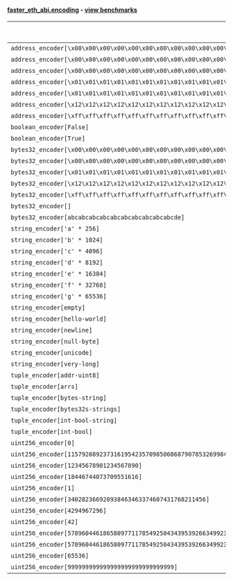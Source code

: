 #### [faster_eth_abi.encoding](https://github.com/BobTheBuidler/faster-eth-abi/blob/master/faster_eth_abi/encoding.py) - [view benchmarks](https://github.com/BobTheBuidler/faster-eth-abi/blob/master/benchmarks/test_encoding_benchmarks.py)

| Function | Reference Mean | Faster Mean | % Change | Speedup (%) | x Faster | Faster |
|----------|---------------|-------------|----------|-------------|----------|--------|
| `address_encoder[\x00\x00\x00\x00\x00\x00\x00\x00\x00\x00\x00\x00\x00\x00\x00\x00\x00\x00\x00\x00]` | 0.0012110677329893267 | 0.0004436411480733901 | 63.37% | 172.98% | 2.73x | ✅ |
| `address_encoder[\x00\x00\x00\x00\x00\x00\x00\x00\x00\x00\x00\x00\x00\x00\x00\x00\x00\x00\x00\x01]` | 0.0012227983238617603 | 0.0004453653082146571 | 63.58% | 174.56% | 2.75x | ✅ |
| `address_encoder[\x00\x00\x00\x00\x00\x00\x00\x00\x00\x00\x00\x00\x00\x00\x00\x00\x00\x00\x00\x02]` | 0.0011995853914177615 | 0.0004449297480344117 | 62.91% | 169.61% | 2.70x | ✅ |
| `address_encoder[\x01\x01\x01\x01\x01\x01\x01\x01\x01\x01\x01\x01\x01\x01\x01\x01\x01\x01\x01\x00]` | 0.0012052901324091094 | 0.000444568929126556 | 63.12% | 171.11% | 2.71x | ✅ |
| `address_encoder[\x01\x01\x01\x01\x01\x01\x01\x01\x01\x01\x01\x01\x01\x01\x01\x01\x01\x01\x01\x01]` | 0.0012100271472106012 | 0.0004441646781369432 | 63.29% | 172.43% | 2.72x | ✅ |
| `address_encoder[\x12\x12\x12\x12\x12\x12\x12\x12\x12\x12\x12\x12\x12\x12\x12\x12\x12\x12\x12\x12]` | 0.001200064088804118 | 0.0004432269261559936 | 63.07% | 170.76% | 2.71x | ✅ |
| `address_encoder[\xff\xff\xff\xff\xff\xff\xff\xff\xff\xff\xff\xff\xff\xff\xff\xff\xff\xff\xff\xff]` | 0.0012231407490330352 | 0.00043512378973459807 | 64.43% | 181.10% | 2.81x | ✅ |
| `boolean_encoder[False]` | 0.0007070086472324831 | 0.0002572294147009332 | 63.62% | 174.86% | 2.75x | ✅ |
| `boolean_encoder[True]` | 0.000708867681056562 | 0.00025536355812461634 | 63.98% | 177.59% | 2.78x | ✅ |
| `bytes32_encoder[\x00\x00\x00\x00\x00\x00\x00\x00\x00\x00\x00\x00\x00\x00\x00\x00\x00\x00\x00\x00\x00\x00\x00\x00\x00\x00\x00\x00\x00\x00\x00\x00]` | 0.0006995116051378479 | 0.0002558922594998508 | 63.42% | 173.36% | 2.73x | ✅ |
| `bytes32_encoder[\x00\x00\x00\x00\x00\x00\x00\x00\x00\x00\x00\x00\x00\x00\x00\x00]` | 0.0007072300597465712 | 0.00026301579681339593 | 62.81% | 168.89% | 2.69x | ✅ |
| `bytes32_encoder[\x01\x01\x01\x01\x01\x01\x01\x01\x01\x01\x01\x01\x01\x01\x01\x01\x01\x01\x01\x01\x01\x01\x01\x01\x01\x01\x01\x01\x01\x01\x01\x01]` | 0.000701150992613414 | 0.00025684360021226306 | 63.37% | 172.99% | 2.73x | ✅ |
| `bytes32_encoder[\x12\x12\x12\x12\x12\x12\x12\x12\x12\x12\x12\x12\x12\x12\x12\x12\x12\x12\x12\x12\x12\x12\x12\x12\x12\x12\x12\x12\x12\x12\x12\x12]` | 0.0007041006334342977 | 0.00025553520989815353 | 63.71% | 175.54% | 2.76x | ✅ |
| `bytes32_encoder[\xff\xff\xff\xff\xff\xff\xff\xff\xff\xff\xff\xff\xff\xff\xff\xff\xff\xff\xff\xff\xff\xff\xff\xff\xff\xff\xff\xff\xff\xff\xff\xff]` | 0.0006971265365842039 | 0.0002558299065145321 | 63.30% | 172.50% | 2.72x | ✅ |
| `bytes32_encoder[]` | 0.0007097159110974307 | 0.000261701235996992 | 63.13% | 171.19% | 2.71x | ✅ |
| `bytes32_encoder[abcabcabcabcabcabcabcabcabcabcde]` | 0.0007018263960811327 | 0.0002566495035870555 | 63.43% | 173.46% | 2.73x | ✅ |
| `string_encoder['a' * 256]` | 0.0010760063956675153 | 0.0004235738736922344 | 60.63% | 154.03% | 2.54x | ✅ |
| `string_encoder['b' * 1024]` | 0.0011126842653341573 | 0.0004656652761810877 | 58.15% | 138.95% | 2.39x | ✅ |
| `string_encoder['c' * 4096]` | 0.00114884990624676 | 0.00048103282868659704 | 58.13% | 138.83% | 2.39x | ✅ |
| `string_encoder['d' * 8192]` | 0.0011837700792380335 | 0.0005070878019336197 | 57.16% | 133.44% | 2.33x | ✅ |
| `string_encoder['e' * 16384]` | 0.0012589382130501082 | 0.0005980738533888073 | 52.49% | 110.50% | 2.10x | ✅ |
| `string_encoder['f' * 32768]` | 0.0014869117683755672 | 0.0007154033812005189 | 51.89% | 107.84% | 2.08x | ✅ |
| `string_encoder['g' * 65536]` | 0.0017658962663971583 | 0.0012134064558412402 | 31.29% | 45.53% | 1.46x | ✅ |
| `string_encoder[empty]` | 0.001074366807243448 | 0.0004203952013761394 | 60.87% | 155.56% | 2.56x | ✅ |
| `string_encoder[hello-world]` | 0.0010898281174451857 | 0.00042778223524161225 | 60.75% | 154.76% | 2.55x | ✅ |
| `string_encoder[newline]` | 0.0010819659139310886 | 0.00042413691589684706 | 60.80% | 155.10% | 2.55x | ✅ |
| `string_encoder[null-byte]` | 0.001081912633833682 | 0.00042083434226719514 | 61.10% | 157.09% | 2.57x | ✅ |
| `string_encoder[unicode]` | 0.0010948700521419392 | 0.0004294936764530809 | 60.77% | 154.92% | 2.55x | ✅ |
| `string_encoder[very-long]` | 0.0021218894516162054 | 0.0013471105338262934 | 36.51% | 57.51% | 1.58x | ✅ |
| `tuple_encoder[addr-uint8]` | 0.0015215158544519879 | 0.0006218016145690637 | 59.13% | 144.69% | 2.45x | ✅ |
| `tuple_encoder[arrs]` | 0.0021307755896823395 | 0.0009413906054214841 | 55.82% | 126.34% | 2.26x | ✅ |
| `tuple_encoder[bytes-string]` | 0.001287033382390669 | 0.0005467325063491884 | 57.52% | 135.40% | 2.35x | ✅ |
| `tuple_encoder[bytes32s-strings]` | 0.0029007574030737696 | 0.001115213913099448 | 61.55% | 160.11% | 2.60x | ✅ |
| `tuple_encoder[int-bool-string]` | 0.0018352829599998586 | 0.0007668774475438918 | 58.21% | 139.32% | 2.39x | ✅ |
| `tuple_encoder[int-bool]` | 0.0010438593053353849 | 0.00042753011193679894 | 59.04% | 144.16% | 2.44x | ✅ |
| `uint256_encoder[0]` | 0.0008403961113207446 | 0.0003170940583988432 | 62.27% | 165.03% | 2.65x | ✅ |
| `uint256_encoder[115792089237316195423570985008687907853269984665640564039457584007913129639935]` | 0.0008523255197479611 | 0.00031828033545580056 | 62.66% | 167.79% | 2.68x | ✅ |
| `uint256_encoder[12345678901234567890]` | 0.0008425397881193498 | 0.0003145781334032315 | 62.66% | 167.83% | 2.68x | ✅ |
| `uint256_encoder[18446744073709551616]` | 0.0008440912248177732 | 0.00031698071880208834 | 62.45% | 166.29% | 2.66x | ✅ |
| `uint256_encoder[1]` | 0.0008445030062613083 | 0.00031726039187932997 | 62.43% | 166.19% | 2.66x | ✅ |
| `uint256_encoder[340282366920938463463374607431768211456]` | 0.0008493307083691597 | 0.0003211092149923774 | 62.19% | 164.50% | 2.64x | ✅ |
| `uint256_encoder[4294967296]` | 0.0008440451395385699 | 0.0003217869026248329 | 61.88% | 162.30% | 2.62x | ✅ |
| `uint256_encoder[42]` | 0.0008630351554971368 | 0.0003116509718294433 | 63.89% | 176.92% | 2.77x | ✅ |
| `uint256_encoder[57896044618658097711785492504343953926634992332820282019728792003956564819967]` | 0.0008448196800365603 | 0.000314355655705737 | 62.79% | 168.75% | 2.69x | ✅ |
| `uint256_encoder[57896044618658097711785492504343953926634992332820282019728792003956564819968]` | 0.0008401641220448313 | 0.00031425187683579276 | 62.60% | 167.35% | 2.67x | ✅ |
| `uint256_encoder[65536]` | 0.0008439190988418038 | 0.00031908021766404696 | 62.19% | 164.48% | 2.64x | ✅ |
| `uint256_encoder[999999999999999999999999999999]` | 0.0008417972868772358 | 0.000316746440727863 | 62.37% | 165.76% | 2.66x | ✅ |
